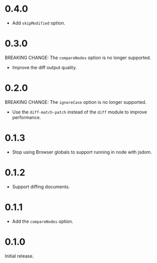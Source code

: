 # 0.4.0

- Add `skipModified` option.

# 0.3.0

BREAKING CHANGE: The `compareNodes` option is no longer supported.

- Improve the diff output quality.

# 0.2.0

BREAKING CHANGE: The `ignoreCase` option is no longer supported.

- Use the `diff-match-patch` instead of the `diff` module to improve performance.

# 0.1.3

- Stop using Browser globals to support running in node with jsdom.

# 0.1.2

- Support diffing documents.

# 0.1.1

- Add the `compareNodes` option.

# 0.1.0

Initial release.
